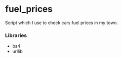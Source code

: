 # fuel_prices
Script which I use to check cars fuel prices in my town.

### Libraries
- bs4
- urllib
